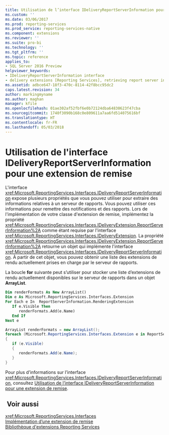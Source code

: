 ```yaml
---
title: Utilisation de l’interface IDeliveryReportServerInformation pour une extension de remise | Microsoft Docs
ms.custom: ''
ms.date: 03/06/2017
ms.prod: reporting-services
ms.prod_service: reporting-services-native
ms.component: extensions
ms.reviewer: ''
ms.suite: pro-bi
ms.technology: ''
ms.tgt_pltfrm: ''
ms.topic: reference
applies_to:
- SQL Server 2016 Preview
helpviewer_keywords:
- IDeliveryReportServerInformation interface
- delivery extensions [Reporting Services], retrieving report server information
ms.assetid: adbce647-18f3-470c-8114-42f8bcc95dc2
caps.latest.revision: 34
author: markingmyname
ms.author: maghan
manager: kfile
ms.openlocfilehash: 01ae302af52fbf6e0b72124dba64830623f47cba
ms.sourcegitcommit: 1740f3090b168c0e809611a7aa6fd514075616bf
ms.translationtype: HT
ms.contentlocale: fr-FR
ms.lasthandoff: 05/03/2018
---
```

# <a name="using-the-ideliveryreportserverinformation-interface-for-a-delivery-extension"></a>Utilisation de l'interface IDeliveryReportServerInformation pour une extension de remise
  L'interface <xref:Microsoft.ReportingServices.Interfaces.IDeliveryReportServerInformation> expose plusieurs propriétés que vous pouvez utiliser pour extraire des informations relatives à un serveur de rapports. Vous pouvez utiliser ces informations pour remettre des notifications et des rapports. Lors de l'implémentation de votre classe d'extension de remise, implémentez la propriété <xref:Microsoft.ReportingServices.Interfaces.IDeliveryExtension.ReportServerInformation%2A> comme étant requise par l'interface <xref:Microsoft.ReportingServices.Interfaces.IDeliveryExtension>. La propriété <xref:Microsoft.ReportingServices.Interfaces.IDeliveryExtension.ReportServerInformation%2A> retourne un objet qui implémente l'interface <xref:Microsoft.ReportingServices.Interfaces.IDeliveryReportServerInformation>. À partir de cet objet, vous pouvez obtenir une liste des extensions de rendu actuellement prises en charge par le serveur de rapports.  
  
 La boucle **for** suivante peut s’utiliser pour stocker une liste d’extensions de rendu actuellement disponibles sur le serveur de rapports dans un objet **ArrayList**.  
  
```vb  
Dim renderFormats As New ArrayList()  
Dim e As Microsoft.ReportingServices.Interfaces.Extension  
For Each e In  ReportServerInformation.RenderingExtension  
   If e.Visible Then  
      renderFormats.Add(e.Name)  
   End If  
Next e  
```  
  
```csharp  
ArrayList renderFormats = new ArrayList();  
foreach (Microsoft.ReportingServices.Interfaces.Extension e in ReportServerInformation.RenderingExtension)  
{   
   if (e.Visible)  
   {  
      renderFormats.Add(e.Name);  
   }  
}  
```  
  
 Pour plus d’informations sur l’interface <xref:Microsoft.ReportingServices.Interfaces.IDeliveryReportServerInformation>, consultez [Utilisation de l’interface IDeliveryReportServerInformation pour une extension de remise](../../../reporting-services/extensions/delivery-extension/using-the-ideliveryreportserverinformation-interface-for-a-delivery-extension.md).  
  
## <a name="see-also"></a> Voir aussi  
 <xref:Microsoft.ReportingServices.Interfaces>   
 [Implémentation d’une extension de remise](../../../reporting-services/extensions/delivery-extension/implementing-a-delivery-extension.md)   
 [Bibliothèque d'extensions Reporting Services](../../../reporting-services/extensions/reporting-services-extension-library.md)  
  
  
